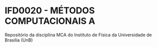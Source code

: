 # IFD0020 - MÉTODOS COMPUTACIONAIS A

Repositório da disciplina MCA do Instituto de Física da Universidade de Brasília (UnB)

